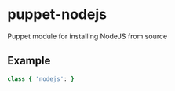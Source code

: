 puppet-nodejs
================

Puppet module for installing NodeJS from source

Example
-------
```ruby
class { 'nodejs': }
```

